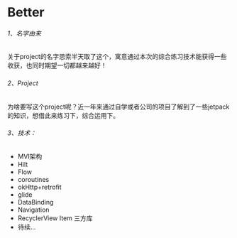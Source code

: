 # Better

###### 1、名字由来

关于project的名字思索半天取了这个，寓意通过本次的综合练习技术能获得一些收获，也同时期望一切都越来越好！

###### 2、Project

为啥要写这个project呢？近一年来通过自学或者公司的项目了解到了一些jetpack的知识，想借此来练习下，综合运用下。

###### 3、技术：

- MVI架构
- Hilt
- Flow
- coroutines
- okHttp+retrofit
- glide
- DataBinding
- Navigation
- RecyclerView Item 三方库
- 待续...

